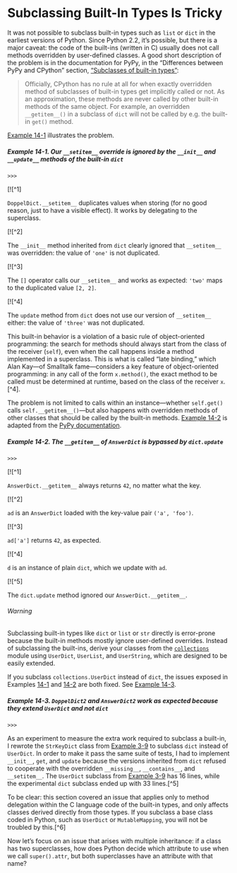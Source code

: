 # Subclassing Built-In Types Is Tricky

It was not possible to subclass built-in types such as `list` or `dict` in the earliest versions of Python. Since Python 2.2, it’s possible, but there is a major caveat: the code of the built-ins (written in C) usually does not call methods overridden by user-defined classes. A good short description of the problem is in the documentation for PyPy, in the “Differences between PyPy and CPython” section, [“Subclasses of built-in types”](https://fpy.li/pypydif):

> Officially, CPython has no rule at all for when exactly overridden method of subclasses of built-in types get implicitly called or not. As an approximation, these methods are never called by other built-in methods of the same object. For example, an overridden `__getitem__()` in a subclass of `dict` will not be called by e.g. the built-in `get()` method.

[Example 14-1](#ex_doppeldict) illustrates the problem.

##### Example 14-1. Our `__setitem__` override is ignored by the `__init__` and `__update__` methods of the built-in `dict`

```
>>> 
```

[![^1]

`DoppelDict.__setitem__` duplicates values when storing (for no good reason, just to have a visible effect). It works by delegating to the superclass.

[![^2]

The `__init__` method inherited from `dict` clearly ignored that `__setitem__` was overridden: the value of `'one'` is not duplicated.

[![^3]

The `[]` operator calls our `__setitem__` and works as expected: `'two'` maps to the duplicated value `[2, 2]`.

[![^4]

The `update` method from `dict` does not use our version of `__setitem__` either: the value of `'three'` was not duplicated.

This built-in behavior is a violation of a basic rule of object-oriented programming: the search for methods should always start from the class of the receiver (`self`), even when the call happens inside a method implemented in a superclass. This is what is called “late binding,” which Alan Kay—of Smalltalk fame—considers a key feature of object-oriented programming: in any call of the form `x.method()`, the exact method to be called must be determined at runtime, based on the class of the receiver `x`.[^4].

The problem is not limited to calls within an instance—whether `self.get()` calls `self.__getitem__()`—but also happens with overridden methods of other classes that should be called by the built-in methods. [Example 14-2](#ex_other_subclass) is adapted from the [PyPy documentation](https://fpy.li/14-5).

##### Example 14-2. The `__getitem__` of `AnswerDict` is bypassed by `dict.update`

```
>>> 
```

[![^1]

`AnswerDict.__getitem__` always returns `42`, no matter what the key.

[![^2]

`ad` is an `AnswerDict` loaded with the key-value pair `('a', 'foo')`.

[![^3]

`ad['a']` returns `42`, as expected.

[![^4]

`d` is an instance of plain `dict`, which we update with `ad`.

[![^5]

The `dict.update` method ignored our `AnswerDict.__getitem__`.

###### Warning

Subclassing built-in types like `dict` or `list` or `str` directly is error-prone because the built-in methods mostly ignore user-defined overrides. Instead of subclassing the built-ins, derive your classes from the [`collections`](https://fpy.li/14-6) module using `UserDict`, `UserList`, and `UserString`, which are designed to be easily extended.

If you subclass `collections.UserDict` instead of `dict`, the issues exposed in Examples [14-1](#ex_doppeldict) and [14-2](#ex_other_subclass) are both fixed. See [Example 14-3](#ex_userdict_ok).

##### Example 14-3. `DoppelDict2` and `AnswerDict2` work as expected because they extend `UserDict` and not `dict`

```
>>> 
```

As an experiment to measure the extra work required to subclass a built-in, I rewrote the `StrKeyDict` class from [Example 3-9](ch03.html#ex_strkeydict) to subclass `dict` instead of `UserDict`. In order to make it pass the same suite of tests, I had to implement `__init__`, `get`, and `update` because the versions inherited from `dict` refused to cooperate with the overridden `__missing__`, `__contains__`, and `__setitem__`. The `UserDict` subclass from [Example 3-9](ch03.html#ex_strkeydict) has 16 lines, while the experimental `dict` subclass ended up with 33 lines.[^5]

To be clear: this section covered an issue that applies only to method delegation within the C language code of the built-in types, and only affects classes derived directly from those types. If you subclass a base class coded in Python, such as `UserDict` or `MutableMapping`, you will not be troubled by this.[^6]

Now let’s focus on an issue that arises with multiple inheritance: if a class has two superclasses, how does Python decide which attribute to use when we call `super().attr`, but both superclasses have an attribute with that name?
